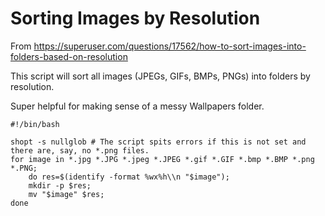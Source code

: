 # Sorting Images by Resolution

From https://superuser.com/questions/17562/how-to-sort-images-into-folders-based-on-resolution

This script will sort all images (JPEGs, GIFs, BMPs, PNGs) into folders by resolution.

Super helpful for making sense of a messy Wallpapers folder.

```
#!/bin/bash

shopt -s nullglob # The script spits errors if this is not set and there are, say, no *.png files.
for image in *.jpg *.JPG *.jpeg *.JPEG *.gif *.GIF *.bmp *.BMP *.png *.PNG;
    do res=$(identify -format %wx%h\\n "$image");
    mkdir -p $res;
    mv "$image" $res;
done
```
